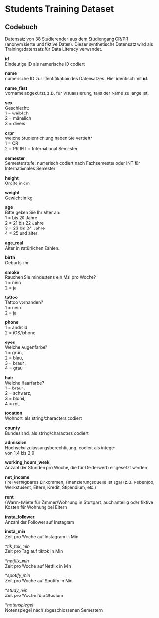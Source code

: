 # Students Training Dataset

## Codebuch
Datensatz von 38 Studierenden aus dem Studiengang CR/PR (anonymisierte und fiktive Daten). Dieser synthetische Datensatz wird als Trainingsdatensatz für Data Literacy verwendet.
  
**id**  
Eindeutige ID als numerische ID codiert

**name**  
numerische ID zur Identifikation des Datensatzes. Hier identisch mit **id**.  

**name_first**  
Vorname abgekürzt, z.B. für Visualisierung, falls der Name zu lange ist.  

**sex**    
Geschlecht:  
1 = weiblich  
2 = männlich  
3 = divers
  
**crpr**     
Welche Studienrichtung haben Sie vertieft?  
1 = CR  
2 = PR
INT = International Semester

**semester**  
Semesterstufe, numerisch codiert nach Fachsemester oder
INT für Internationales Semester 

**height**  
Größe in cm  

**weight**  
Gewicht in kg  

**age**   
Bitte geben Sie Ihr Alter an:  
1 = bis 20 Jahre    
2 = 21 bis 22 Jahre    
3 = 23 bis 24 Jahre  
4 = 25 und älter

**age_real**   
Alter in natürlichen Zahlen.

**birth**   
Geburtsjahr  

**smoke**    
Rauchen Sie mindestens ein Mal pro Woche?  
1 = nein   
2 = ja  
  
**tattoo**    
Tattoo vorhanden?   
1 = nein  
2 = ja  

**phone**  
1 = android  
2 = iOS/iphone  
  
**eyes**    
Welche Augenfarbe?    
1 = grün,   
2 = blau,   
3 = braun,   
4 = grau.     

**hair**  
Welche Haarfarbe?  
1 = braun,      
2 = schwarz,   
3 = blond,    
4 = rot.    

**location**  
Wohnort, als string/characters codiert   

**county**   
Bundesland, als string/characters codiert 

**admission**  
Hochschulzulassungsberechtigung, codiert als integer  
von 1,4 bis 2,9  

**working_hours_week**  
Anzahl der Stunden pro Woche, die für Gelderwerb eingesetzt werden

**net_income**  
Frei verfügbares Einkommen, Finanzierungsquelle ist egal (z.B. Nebenjob, Werkstudent, Eltern, Kredit, Stipendium, etc.)

**rent**  
(Warm-)Miete für Zimmer/Wohnung in Stuttgart, auch anteilig oder fiktive Kosten für Wohnung bei Eltern

**insta_follower**  
Anzahl der Follower auf Instagram

**insta_min**  
Zeit pro Woche auf Instagram in Min

**tik_tok_min*  
Zeit pro Tag auf tiktok in Min

**netflix_min*  
Zeit pro Woche auf Netflix in Min

**spotify_min*  
Zeit pro Woche auf Spotify in Min

**study_min*  
Zeit pro Woche fürs Studium

**notenspiegel*  
Notenspiegel nach abgeschlossenen Semestern
